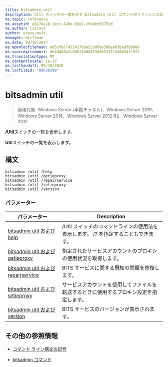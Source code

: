 ```yaml
---
title: bitsadmin util
description: Util スイッチの一覧を示す bitsadmin util コマンドのリファレンス記事です。
ms.topic: reference
ms.assetid: e8278a28-1ecc-42be-92e2-c93dee59751d
ms.author: lizross
author: eross-msft
manager: mtillman
ms.date: 10/16/2017
ms.openlocfilehash: 895cf6674324376da533dfee580eadfba9f609e0
ms.sourcegitcommit: db2d46842c68813d043738d6523f13d8454fc972
ms.translationtype: MT
ms.contentlocale: ja-JP
ms.lasthandoff: 09/10/2020
ms.locfileid: "89630398"
---
```

# <a name="bitsadmin-util"></a>bitsadmin util

> 適用対象: Windows Server (半期チャネル)、Windows Server 2019、Windows Server 2016、Windows Server 2012 R2、Windows Server 2012

**/Util**スイッチの一覧を表示します。

**Util**スイッチの一覧を表示します。

## <a name="syntax"></a>構文

```
bitsadmin /util /help
bitsadmin /util /getieproxy
bitsadmin /util /repairservice
bitsadmin /util /setieproxy
bitsadmin /util /version
```

### <a name="parameters"></a>パラメーター

| パラメーター | Description |
| --------- | ----------- |
| [bitsadmin util および help](bitsadmin-util-and-help.md) | /Util スイッチのコマンドラインの使用法を表示します。 /? を指定することもできます。 |
| [bitsadmin util および getieproxy](bitsadmin-util-and-getieproxy.md) | 指定されたサービスアカウントのプロキシの使用状況を取得します。 |
| [bitsadmin util および repairservice](bitsadmin-util-and-repairservice.md) | BITS サービスに関する既知の問題を修復します。 |
| [bitsadmin util および setieproxy](bitsadmin-util-and-setieproxy.md) | サービスアカウントを使用してファイルを転送するときに使用するプロキシ設定を指定します。 |
| [bitsadmin util および version](bitsadmin-util-and-version.md) | BITS サービスのバージョンが表示されます。 |

## <a name="additional-references"></a>その他の参照情報

- [コマンド ライン構文の記号](command-line-syntax-key.md)

- [bitsadmin コマンド](bitsadmin.md)

